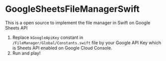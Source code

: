 # GoogleSheetsFileManagerSwift
This is a open source to implement the file manager in Swift on Google Sheets API

1. Replace `kGoogleApiKey` constant in `/FileManager/Global/Constants.swift` file by your Google API Key which is Sheets API enabled on Google Cloud Console.
2. Run and play!
